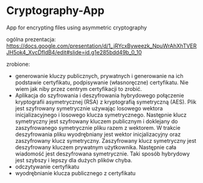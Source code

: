 # Cryptography-App
App for encrypting files using asymmetric cryptography

ogólna prezentacja:
https://docs.google.com/presentation/d/1_jRYcxByweezk_NpuWrAhXhTVERJH5ok4_XvcDfldB4/edit#slide=id.g1e285bdd49b_0_10

zrobione:
- generowanie kluczy publicznych, prywatnych i generowanie na ich podstawie certyfikatu, podpisywanie (własnoręczne) certyfikatu. Nie wiem jak niby przez centrym certyfikacji to zrobić.
- Aplikacja do szyfrowania i deszyfrowania hybrydowego połączenie kryptografii asymetrycznej (RSA) z kryptografią symetryczną (AES). Plik jest szyfrowany symetrycznie używając losowego wektora inicjalizacyjnego i losowego klucza symetrycznego. Następnie klucz symetryczny jest szyfrowany kluczem publicznym i doklejany do zaszyfrowanego symetrycznie pliku razem z wektorem. W trakcie deszyfrowania pliku wyodrębniany jest wektor inicjalizacyjny oraz zaszyfrowany klucz symetryczny. Zaszyfrowany klucz symetryczny jest deszyfrowany kluczem prywatnym użytkownika. Następnie cała wiadomość jest deszyfrowana symetrycznie. Taki sposób hybrydowy jest szybszy i lepszy dla dużych plików chyba. 
- odczytywanie certyfikatu 
- wyodrębnianie klucza publicznego z certyfikatu


